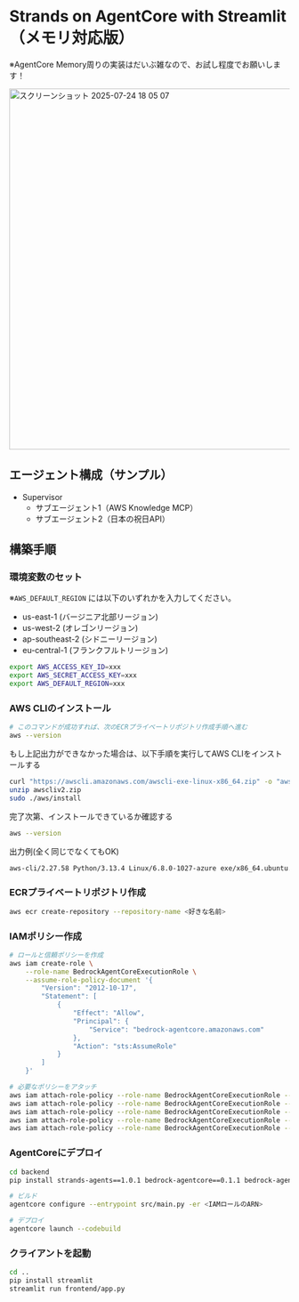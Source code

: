 # Strands on AgentCore with Streamlit（メモリ対応版）

※AgentCore Memory周りの実装はだいぶ雑なので、お試し程度でお願いします！

<img width="1382" height="649" alt="スクリーンショット 2025-07-24 18 05 07" src="https://github.com/user-attachments/assets/c2f72236-4db8-4f20-832b-594bbb020cb6" />


## エージェント構成（サンプル）

- Supervisor
  - サブエージェント1（AWS Knowledge MCP）
  - サブエージェント2（日本の祝日API）


## 構築手順

### 環境変数のセット
※`AWS_DEFAULT_REGION` には以下のいずれかを入力してください。
- us-east-1 (バージニア北部リージョン)
- us-west-2 (オレゴンリージョン)
- ap-southeast-2 (シドニーリージョン)
- eu-central-1 (フランクフルトリージョン)

```sh
export AWS_ACCESS_KEY_ID=xxx
export AWS_SECRET_ACCESS_KEY=xxx
export AWS_DEFAULT_REGION=xxx
```

### AWS CLIのインストール

```sh
# このコマンドが成功すれば、次のECRプライベートリポジトリ作成手順へ進む
aws --version
```

もし上記出力ができなかった場合は、以下手順を実行してAWS CLIをインストールする

```sh
curl "https://awscli.amazonaws.com/awscli-exe-linux-x86_64.zip" -o "awscliv2.zip"
unzip awscliv2.zip
sudo ./aws/install
```

完了次第、インストールできているか確認する

```sh
aws --version
```

出力例(全く同じでなくてもOK)

```sh
aws-cli/2.27.58 Python/3.13.4 Linux/6.8.0-1027-azure exe/x86_64.ubuntu.24
```

### ECRプライベートリポジトリ作成

```sh
aws ecr create-repository --repository-name <好きな名前>
```

### IAMポリシー作成

```sh
# ロールと信頼ポリシーを作成
aws iam create-role \
    --role-name BedrockAgentCoreExecutionRole \
    --assume-role-policy-document '{
        "Version": "2012-10-17",
        "Statement": [
            {
                "Effect": "Allow",
                "Principal": {
                    "Service": "bedrock-agentcore.amazonaws.com"
                },
                "Action": "sts:AssumeRole"
            }
        ]
    }'

# 必要なポリシーをアタッチ
aws iam attach-role-policy --role-name BedrockAgentCoreExecutionRole --policy-arn arn:aws:iam::aws:policy/BedrockAgentCoreFullAccess
aws iam attach-role-policy --role-name BedrockAgentCoreExecutionRole --policy-arn arn:aws:iam::aws:policy/AmazonBedrockFullAccess
aws iam attach-role-policy --role-name BedrockAgentCoreExecutionRole --policy-arn arn:aws:iam::aws:policy/AmazonEC2ContainerRegistryReadOnly
aws iam attach-role-policy --role-name BedrockAgentCoreExecutionRole --policy-arn arn:aws:iam::aws:policy/CloudWatchFullAccessV2
aws iam attach-role-policy --role-name BedrockAgentCoreExecutionRole --policy-arn arn:aws:iam::aws:policy/AWSXRayDaemonWriteAccess
```

### AgentCoreにデプロイ

```sh
cd backend
pip install strands-agents==1.0.1 bedrock-agentcore==0.1.1 bedrock-agentcore-starter-toolkit==0.1.2

# ビルド
agentcore configure --entrypoint src/main.py -er <IAMロールのARN>

# デプロイ
agentcore launch --codebuild
```

### クライアントを起動

```sh
cd ..
pip install streamlit
streamlit run frontend/app.py
```
